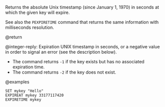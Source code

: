 Returns the absolute Unix timestamp (since January 1, 1970) in seconds at which the given key will expire.

See also the `PEXPIRETIME` command that returns the same information with milliseconds resolution.

@return

@integer-reply: Expiration UNIX timestamp in seconds, or a negative value in order to signal an error (see the description below).
* The command returns `-1` if the key exists but has no associated expiration time.
* The command returns `-2` if the key does not exist.

@examples

```cli
SET mykey "Hello"
EXPIREAT mykey 33177117420
EXPIRETIME mykey
```
